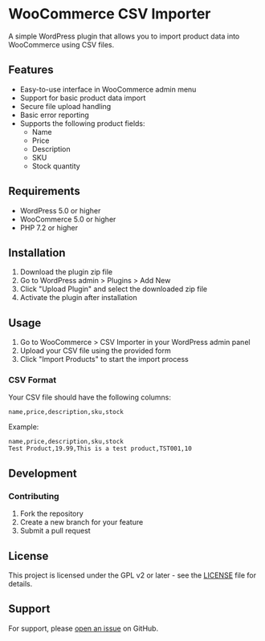 # WooCommerce CSV Importer

A simple WordPress plugin that allows you to import product data into WooCommerce using CSV files.

## Features

- Easy-to-use interface in WooCommerce admin menu
- Support for basic product data import
- Secure file upload handling
- Basic error reporting
- Supports the following product fields:
  - Name
  - Price
  - Description
  - SKU
  - Stock quantity

## Requirements

- WordPress 5.0 or higher
- WooCommerce 5.0 or higher
- PHP 7.2 or higher

## Installation

1. Download the plugin zip file
2. Go to WordPress admin > Plugins > Add New
3. Click "Upload Plugin" and select the downloaded zip file
4. Activate the plugin after installation

## Usage

1. Go to WooCommerce > CSV Importer in your WordPress admin panel
2. Upload your CSV file using the provided form
3. Click "Import Products" to start the import process

### CSV Format

Your CSV file should have the following columns:
```
name,price,description,sku,stock
```

Example:
```
name,price,description,sku,stock
Test Product,19.99,This is a test product,TST001,10
```

## Development

### Contributing

1. Fork the repository
2. Create a new branch for your feature
3. Submit a pull request



## License

This project is licensed under the GPL v2 or later - see the [LICENSE](LICENSE) file for details.

## Support

For support, please [open an issue](https://github.com/yourusername/woocommerce-csv-importer/issues) on GitHub.